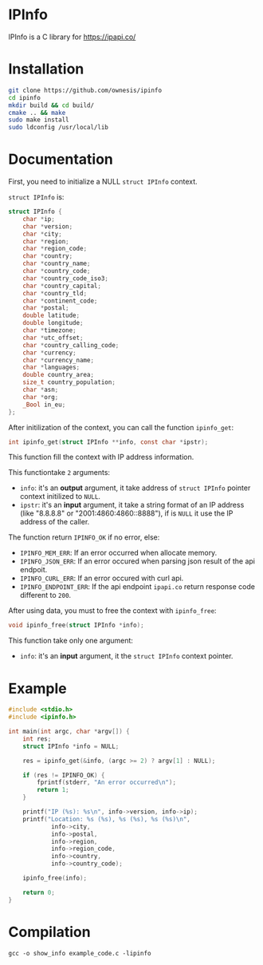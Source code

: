 # IPInfo
IPInfo is a C library for https://ipapi.co/

# Installation
```bash
git clone https://github.com/ownesis/ipinfo
cd ipinfo
mkdir build && cd build/
cmake .. && make
sudo make install
sudo ldconfig /usr/local/lib
```

# Documentation
First, you need to initialize a NULL `struct IPInfo` context.

`struct IPInfo` is:
```c
struct IPInfo {
    char *ip;
    char *version;
    char *city;
    char *region;
    char *region_code;
    char *country;
    char *country_name;
    char *country_code;
    char *country_code_iso3;
    char *country_capital;
    char *country_tld;
    char *continent_code;
    char *postal;
    double latitude;
    double longitude;
    char *timezone;
    char *utc_offset;
    char *country_calling_code;
    char *currency;
    char *currency_name;
    char *languages;
    double country_area;
    size_t country_population;
    char *asn;
    char *org;
    _Bool in_eu;
};
```

After initilization of the context, you can call the function `ipinfo_get`:
```c
int ipinfo_get(struct IPInfo **info, const char *ipstr);
```
This function fill the context with IP address information. 

This functiontake `2` arguments:

- `info`: it's an **output** argument, it take address of `struct IPInfo` pointer context initilized to `NULL`.
- `ipstr`: it's an **input** argument, it take a string format of an IP address (like "8.8.8.8" or "2001:4860:4860::8888"), if is `NULL` it use the IP address of the caller.

The function return `IPINFO_OK` if no error, else:

- `IPINFO_MEM_ERR`: If an error occurred when allocate memory.
- `IPINFO_JSON_ERR`: If an error occured when parsing json result of the api endpoit.
- `IPINFO_CURL_ERR`: If an error occured with curl api.
- `IPINFO_ENDPOINT_ERR`: If the api endpoint `ipapi.co` return response code different to `200`.

After using data, you must to free the context with `ipinfo_free`:
```c
void ipinfo_free(struct IPInfo *info);
```
This function take only one argument:

- `info`: it's an **input** argument, it the `struct IPInfo` context pointer.

# Example
```c
#include <stdio.h>
#include <ipinfo.h>

int main(int argc, char *argv[]) {
    int res;
    struct IPInfo *info = NULL;

    res = ipinfo_get(&info, (argc >= 2) ? argv[1] : NULL);

    if (res != IPINFO_OK) {
        fprintf(stderr, "An error occurred\n");
        return 1; 
    }

    printf("IP (%s): %s\n", info->version, info->ip);
    printf("Location: %s (%s), %s (%s), %s (%s)\n", 
            info->city,
            info->postal,
            info->region,
            info->region_code,
            info->country,
            info->country_code);

    ipinfo_free(info);

    return 0;
}
```

# Compilation
`gcc -o show_info example_code.c -lipinfo`
